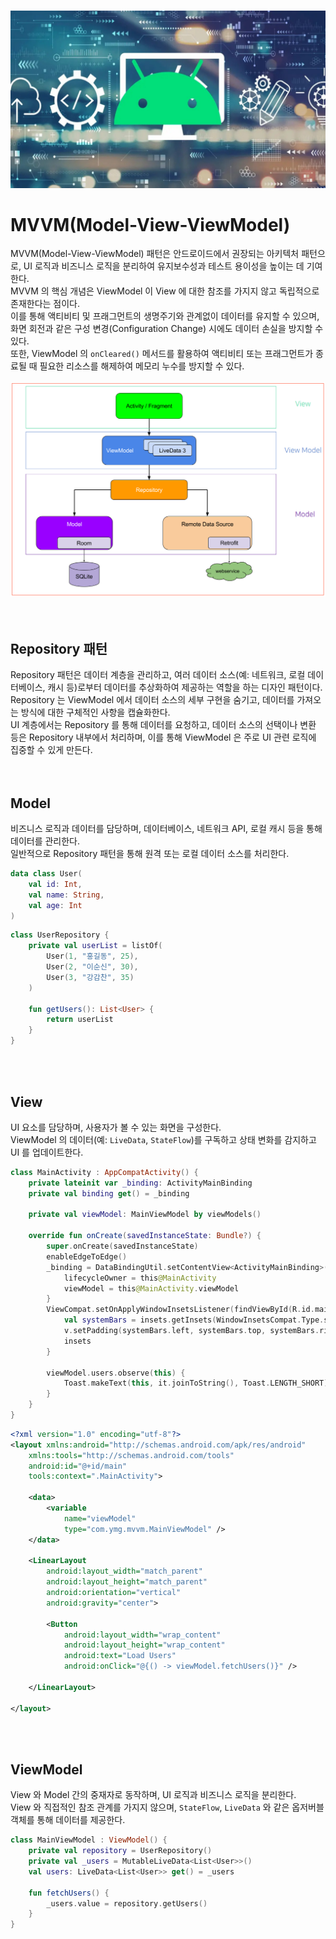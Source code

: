 <br/>![architecture](./architecture.png)<br/>
# MVVM(Model-View-ViewModel)
MVVM(Model-View-ViewModel) 패턴은 안드로이드에서 권장되는 아키텍처 패턴으로, UI 로직과 비즈니스 로직을 분리하여 유지보수성과 테스트 용이성을 높이는 데 기여한다.<br/>
MVVM 의 핵심 개념은 ViewModel 이 View 에 대한 참조를 가지지 않고 독립적으로 존재한다는 점이다.<br/>
이를 통해 액티비티 및 프래그먼트의 생명주기와 관계없이 데이터를 유지할 수 있으며, 화면 회전과 같은 구성 변경(Configuration Change) 시에도 데이터 손실을 방지할 수 있다.<br/>
또한, ViewModel 의 `onCleared()` 메서드를 활용하여 액티비티 또는 프래그먼트가 종료될 때 필요한 리소스를 해제하여 메모리 누수를 방지할 수 있다.<br/>
<br/>![mvvm](./mvvm.png)<br/>
<br/>
<br/>

## Repository 패턴
Repository 패턴은 데이터 계층을 관리하고, 여러 데이터 소스(예: 네트워크, 로컬 데이터베이스, 캐시 등)로부터 데이터를 추상화하여 제공하는 역할을 하는 디자인 패턴이다.<br/>
Repository 는 ViewModel 에서 데이터 소스의 세부 구현을 숨기고, 데이터를 가져오는 방식에 대한 구체적인 사항을 캡슐화한다.<br/>
UI 계층에서는 Repository 를 통해 데이터를 요청하고, 데이터 소스의 선택이나 변환 등은 Repository 내부에서 처리하며, 이를 통해 ViewModel 은 주로 UI 관련 로직에 집중할 수 있게 만든다.<br/>
<br/>
<br/>

## Model
비즈니스 로직과 데이터를 담당하며, 데이터베이스, 네트워크 API, 로컬 캐시 등을 통해 데이터를 관리한다.<br/>
일반적으로 Repository 패턴을 통해 원격 또는 로컬 데이터 소스를 처리한다.<br/>

```kotlin
data class User(
    val id: Int,
    val name: String,
    val age: Int
)
```
```kotlin
class UserRepository {
    private val userList = listOf(
        User(1, "홍길동", 25),
        User(2, "이순신", 30),
        User(3, "강감찬", 35)
    )

    fun getUsers(): List<User> {
        return userList
    }
}
```
<br/>
<br/>

## View
UI 요소를 담당하며, 사용자가 볼 수 있는 화면을 구성한다.<br/>
ViewModel 의 데이터(예: `LiveData`, `StateFlow`)를 구독하고 상태 변화를 감지하고 UI 를 업데이트한다.<br/>

```kotlin
class MainActivity : AppCompatActivity() {
    private lateinit var _binding: ActivityMainBinding
    private val binding get() = _binding

    private val viewModel: MainViewModel by viewModels()

    override fun onCreate(savedInstanceState: Bundle?) {
        super.onCreate(savedInstanceState)
        enableEdgeToEdge()
        _binding = DataBindingUtil.setContentView<ActivityMainBinding>(this, R.layout.activity_main).apply {
            lifecycleOwner = this@MainActivity
            viewModel = this@MainActivity.viewModel
        }
        ViewCompat.setOnApplyWindowInsetsListener(findViewById(R.id.main)) { v, insets ->
            val systemBars = insets.getInsets(WindowInsetsCompat.Type.systemBars())
            v.setPadding(systemBars.left, systemBars.top, systemBars.right, systemBars.bottom)
            insets
        }

        viewModel.users.observe(this) {
            Toast.makeText(this, it.joinToString(), Toast.LENGTH_SHORT).show()
        }
    }
}
```
```xml
<?xml version="1.0" encoding="utf-8"?>
<layout xmlns:android="http://schemas.android.com/apk/res/android"
    xmlns:tools="http://schemas.android.com/tools"
    android:id="@+id/main"
    tools:context=".MainActivity">

    <data>
        <variable
            name="viewModel"
            type="com.ymg.mvvm.MainViewModel" />
    </data>

    <LinearLayout
        android:layout_width="match_parent"
        android:layout_height="match_parent"
        android:orientation="vertical"
        android:gravity="center">

        <Button
            android:layout_width="wrap_content"
            android:layout_height="wrap_content"
            android:text="Load Users"
            android:onClick="@{() -> viewModel.fetchUsers()}" />

    </LinearLayout>

</layout>
```
<br/>
<br/>

## ViewModel
View 와 Model 간의 중재자로 동작하며, UI 로직과 비즈니스 로직을 분리한다.<br/>
View 와 직접적인 참조 관계를 가지지 않으며, `StateFlow`, `LiveData` 와 같은 옵저버블 객체를 통해 데이터를 제공한다.<br/>

```kotlin
class MainViewModel : ViewModel() {
    private val repository = UserRepository()
    private val _users = MutableLiveData<List<User>>()
    val users: LiveData<List<User>> get() = _users

    fun fetchUsers() {
        _users.value = repository.getUsers()
    }
}
```